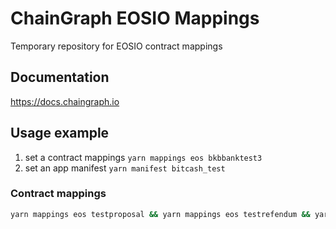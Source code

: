 # ChainGraph EOSIO Mappings

Temporary repository for EOSIO contract mappings

## Documentation

<https://docs.chaingraph.io>

## Usage example

1. set a contract mappings `yarn mappings eos bkbbanktest3`
2. set an app manifest `yarn manifest bitcash_test`

### Contract mappings

```sh
yarn mappings eos testproposal && yarn mappings eos testrefendum && yarn manifest dboard
```
